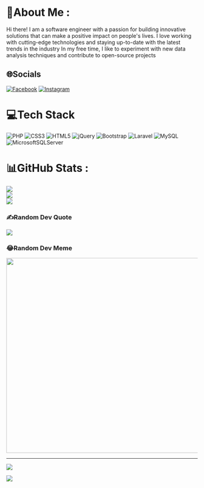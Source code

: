 # 💫About Me :
Hi there! I am a software engineer with a passion for building innovative solutions that can make a positive impact on people's lives. I love working with cutting-edge technologies and staying up-to-date with the latest trends in the industry
In my free time, I like to experiment with new data analysis techniques and contribute to open-source projects

## 🌐Socials
[![Facebook](https://img.shields.io/badge/Facebook-%231877F2.svg?logo=Facebook&logoColor=white)](https://facebook.com/https://www.facebook.com/Im.Viet3012) [![Instagram](https://img.shields.io/badge/Instagram-%23E4405F.svg?logo=Instagram&logoColor=white)](https://instagram.com/https://www.instagram.com/_iamviett___/) 

# 💻Tech Stack
![PHP](https://img.shields.io/badge/php-%23777BB4.svg?style=flat&logo=php&logoColor=white) ![CSS3](https://img.shields.io/badge/css3-%231572B6.svg?style=flat&logo=css3&logoColor=white) ![HTML5](https://img.shields.io/badge/html5-%23E34F26.svg?style=flat&logo=html5&logoColor=white) ![jQuery](https://img.shields.io/badge/jquery-%230769AD.svg?style=flat&logo=jquery&logoColor=white) ![Bootstrap](https://img.shields.io/badge/bootstrap-%23563D7C.svg?style=flat&logo=bootstrap&logoColor=white) ![Laravel](https://img.shields.io/badge/laravel-%23FF2D20.svg?style=flat&logo=laravel&logoColor=white) ![MySQL](https://img.shields.io/badge/mysql-%2300f.svg?style=flat&logo=mysql&logoColor=white) ![MicrosoftSQLServer](https://img.shields.io/badge/Microsoft%20SQL%20Sever-CC2927?style=flat&logo=microsoft%20sql%20server&logoColor=white)
# 📊GitHub Stats :
![](https://github-readme-stats.vercel.app/api?username=VietNguyenn99&theme=radical&hide_border=false&include_all_commits=false&count_private=false)<br/>
![](https://github-readme-streak-stats.herokuapp.com/?user=VietNguyenn99&theme=radical&hide_border=false)<br/>
![](https://github-readme-stats.vercel.app/api/top-langs/?username=VietNguyenn99&theme=radical&hide_border=false&include_all_commits=false&count_private=false&layout=compact)

### ✍️Random Dev Quote
![](https://quotes-github-readme.vercel.app/api?type=horizontal&theme=radical)

### 😂Random Dev Meme
<img src="https://random-memer.herokuapp.com/" width="512px"/>

---
[![](https://visitcount.itsvg.in/api?id=VietNguyenn99&icon=0&color=0)](https://visitcount.itsvg.in)

![](https://www.google.com/url?sa=i&url=https%3A%2F%2Fpgdhuyendonduong.edu.vn%2Flisa-blackpink-la-ai%2F&psig=AOvVaw0kzP3X-24QjFNKj09Htj6Q&ust=1679750086464000&source=images&cd=vfe&ved=0CBAQjRxqFwoTCIj2-e7S9P0CFQAAAAAdAAAAABAE)
